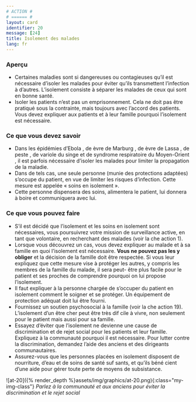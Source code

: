 ```yaml
---
# ACTION #
# ====== #
layout: card
identifier: 20
message: [24]
title: Isolement des malades
lang: fr
---
```


### Aperçu

- Certaines maladies sont si dangereuses ou contagieuses qu’il est nécessaire d’isoler les malades pour éviter qu’ils transmettent l’infection à d’autres. L’isolement consiste à séparer les malades de ceux qui sont en bonne santé.
- Isoler les patients n’est pas un emprisonnement. Cela ne doit pas être pratiqué sous la contrainte, mais toujours avec l’accord des patients. Vous devez expliquer aux patients et à leur famille pourquoi l’isolement est nécessaire.

### Ce que vous devez savoir

- Dans les épidémies d’Ebola <a class="crosslink" href="{% render_depth %}{% render_link disease|17 %}"><i class="fas fa-external-link-alt" aria-hidden="true"></i></a>, de  èvre de Marburg <a class="crosslink" href="{% render_depth %}{% render_link disease|19 %}"><i class="fas fa-external-link-alt" aria-hidden="true"></i></a>, de  èvre de Lassa <a class="crosslink" href="{% render_depth %}{% render_link disease|18 %}"><i class="fas fa-external-link-alt" aria-hidden="true"></i></a>, de peste <a class="crosslink" href="{% render_depth %}{% render_link disease|20 %}"><i class="fas fa-external-link-alt" aria-hidden="true"></i></a>, de variole du singe <a class="crosslink" href="{% render_depth %}{% render_link disease|25 %}"><i class="fas fa-external-link-alt" aria-hidden="true"></i></a> et de syndrome respiratoire du Moyen-Orient <a class="crosslink" href="{% render_depth %}{% render_link disease|24 %}"><i class="fas fa-external-link-alt" aria-hidden="true"></i></a>, il est parfois nécessaire d’isoler les malades pour limiter la propagation de la maladie.
- Dans de tels cas, une seule personne (munie des protections adaptées) s’occupe du patient, en vue de limiter les risques d’infection. Cette mesure est appelée « soins en isolement ».
- Cette personne dispensera des soins, alimentera le patient, lui donnera à boire et communiquera avec lui.

### Ce que vous pouvez faire

- S’il est décidé que l’isolement et les soins en isolement sont nécessaires, vous poursuivrez votre mission de surveillance active, en tant que volontaire, en recherchant des malades (voir la  che action 1).
- Lorsque vous découvrez un cas, vous devez expliquer au malade et à sa famille en quoi l’isolement est nécessaire. **Vous ne pouvez pas les y obliger** et la décision de la famille doit être respectée. Si vous leur expliquez que cette mesure vise à protéger les autres, y compris les membres de la famille du malade, il sera peut- être plus facile pour le patient et ses proches de comprendre pourquoi on lui propose l’isolement.
- Il faut expliquer à la personne chargée de s’occuper du patient en isolement comment le soigner et se protéger. Un équipement de protection adéquat doit lui être fourni.
- Fournissez un soutien psychosocial à la famille (voir la  che action 19). L’isolement d’un être cher peut être très dif cile à vivre, non seulement pour le patient mais aussi pour sa famille.
- Essayez d’éviter que l’isolement ne devienne une cause de discrimination et de rejet social pour les patients et leur famille. Expliquez à la communauté pourquoi il est nécessaire. Pour lutter contre la discrimination, demandez l’aide des anciens et des dirigeants communautaires.
- Assurez-vous que les personnes placées en isolement disposent de nourriture, d’eau et de soins de santé suf sants, et qu’ils béné cient d’une aide pour gérer toute perte de moyens de subsistance.

![at-20]({% render_depth %}assets/img/graphics/at-20.png){:class="my-img-class"}
*Parlez à la communauté et aux anciens pour éviter la discrimination et le rejet social*
